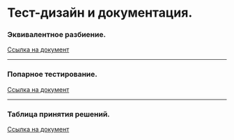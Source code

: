 # Тест-дизайн и документация.


### Эквивалентное разбиение.
[Ссылка на документ](https://docs.google.com/spreadsheets/d/1eS9fZddFxlriZGzQLIqgTt-CWzG1n0HAx7Z8RADBiNw/edit?usp=sharing)


---


### Попарное тестирование.
[Ссылка на документ](https://docs.google.com/spreadsheets/d/1xNoHBU9w6O00rUkkb0oWXPla-ityxwYmr4pKCInq560/edit?usp=sharing)


---

### Таблица принятия решений.
[Ссылка на документ](https://docs.google.com/spreadsheets/d/1mAunNLTMOLwwOUd7_c8Fpv2u32REPTlioGOLbdHwQ6U/edit?usp=sharing)
